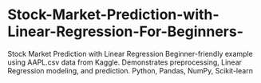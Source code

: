 # Stock-Market-Prediction-with-Linear-Regression-For-Beginners-
Stock Market Prediction with Linear Regression  Beginner-friendly example using AAPL.csv data from Kaggle. Demonstrates preprocessing, Linear Regression modeling, and prediction.  Python, Pandas, NumPy, Scikit-learn
